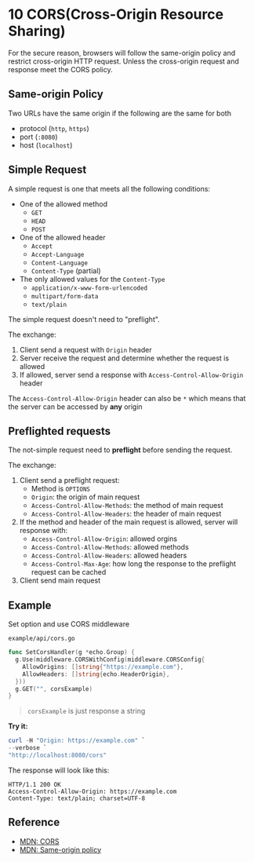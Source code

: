 # 10 CORS(Cross-Origin Resource Sharing)

For the secure reason, browsers will follow the same-origin policy and restrict cross-origin HTTP request. Unless the cross-origin request and response meet the CORS policy.

## Same-origin Policy

Two URLs have the same origin if the following are the same for both

- protocol (`http`, `https`)
- port (`:8080`)
- host (`localhost`)

## Simple Request

A simple request is one that meets all the following conditions:

- One of the allowed method
  - `GET`
  - `HEAD`
  - `POST`
- One of the allowed header
  - `Accept`
  - `Accept-Language`
  - `Content-Language`
  - `Content-Type` (partial)
- The only allowed values for the `Content-Type`
  - `application/x-www-form-urlencoded`
  - `multipart/form-data`
  - `text/plain`

The simple request doesn't need to "preflight".

The exchange:

1. Client send a request with `Origin` header
2. Server receive the request and determine whether the request is allowed
3. If allowed, server send a response with `Access-Control-Allow-Origin` header

The `Access-Control-Allow-Origin` header can also be `*` which means that the server can be accessed by **any** origin

## Preflighted requests

The not-simple request need to **preflight** before sending the request.

The exchange:

1. Client send a preflight request:
    - Method is `OPTIONS`
    - `Origin`: the origin of main request
    - `Access-Control-Allow-Methods`: the method of main request
    - `Access-Control-Allow-Headers`: the header of main request
2. If the method and header of the main request is allowed, server will response with:
    - `Access-Control-Allow-Origin`: allowed orgins
    - `Access-Control-Allow-Methods`: allowed methods
    - `Access-Control-Allow-Headers`: allowed headers
    - `Access-Control-Max-Age`: how long the response to the preflight request can be cached
3. Client send main request

## Example

Set option and use CORS middleware

`example/api/cors.go`

```go
func SetCorsHandler(g *echo.Group) {
  g.Use(middleware.CORSWithConfig(middleware.CORSConfig{
    AllowOrigins: []string{"https://example.com"},
    AllowHeaders: []string{echo.HeaderOrigin},
  }))
  g.GET("", corsExample)
}
```

> `corsExample` is just response a string

**Try it:**

```powershell
curl -H "Origin: https://example.com" `
--verbose `
"http://localhost:8080/cors"
```

The response will look like this:

```text
HTTP/1.1 200 OK
Access-Control-Allow-Origin: https://example.com
Content-Type: text/plain; charset=UTF-8
```

## Reference

- [MDN: CORS](https://developer.mozilla.org/en-US/docs/Web/HTTP/CORS)
- [MDN: Same-origin policy](https://developer.mozilla.org/en-US/docs/Web/Security/Same-origin_policy)
